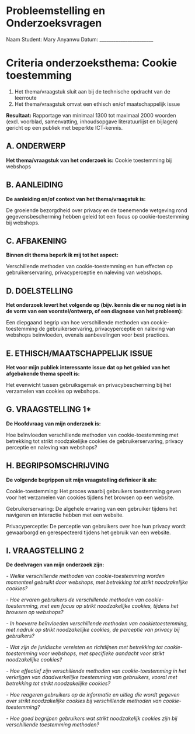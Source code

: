 # Probleemstelling en Onderzoeksvragen

Naam Student: Mary Anyanwu
Datum: _______________________

# Criteria onderzoeksthema: Cookie toestemming

1. Het thema/vraagstuk sluit aan bij de technische opdracht
van de leerroute
2. Het thema/vraagstuk omvat een ethisch en/of maatschappelijk
issue

**Resultaat:** Rapportage van minimaal 1300 tot maximaal 2000 woorden (excl. voorblad, samenvatting, inhoudsopgave literatuurlijst en bijlagen) gericht op een publiek met beperkte ICT-kennis.

## A. ONDERWERP

**Het thema/vraagstuk van het onderzoek is:**
Cookie toestemming bij webshops

## B. AANLEIDING

**De aanleiding en/of context van het thema/vraagstuk is:**

De groeiende bezorgdheid over privacy en de toenemende wetgeving rond gegevensbescherming hebben geleid tot een focus op cookie-toestemming bij webshops.

## C. AFBAKENING

**Binnen dit thema beperk ik mij tot het aspect:**

Verschillende methoden van cookie-toestemming en hun effecten op gebruikerservaring, privacyperceptie en naleving van webshops.

## D. DOELSTELLING

**Het onderzoek levert het volgende op (bijv. kennis die er nu nog niet is in de vorm van een voorstel/ontwerp, of een diagnose van het probleem):**

Een diepgaand begrip van hoe verschillende methoden van cookie-toestemming de gebruikerservaring, privacyperceptie en naleving van webshops beïnvloeden, evenals aanbevelingen voor best practices.


## E. ETHISCH/MAATSCHAPPELIJK ISSUE

**Het voor mijn publiek interessante issue dat op het gebied van het afgebakende thema speelt is:**

Het evenwicht tussen gebruiksgemak en privacybescherming bij het verzamelen van cookies op webshops.

## G. VRAAGSTELLING 1*

**De Hoofdvraag van mijn onderzoek is:**

Hoe beïnvloeden verschillende methoden van cookie-toestemming met betrekking tot strikt noodzakelijke cookies de gebruikerservaring, privacy perceptie en naleving van webshops?


## H. BEGRIPSOMSCHRIJVING

**De volgende begrippen uit mijn vraagstelling definieer ik als:**

Cookie-toestemming: Het proces waarbij gebruikers toestemming geven voor het verzamelen van cookies tijdens het browsen op een website.

Gebruikerservaring: De algehele ervaring van een gebruiker tijdens het navigeren en interactie hebben met een website.

Privacyperceptie: De perceptie van gebruikers over hoe hun privacy wordt gewaarborgd en gerespecteerd tijdens het gebruik van een website.


## I. VRAAGSTELLING 2

**De deelvragen van mijn onderzoek zijn:**

*- Welke verschillende methoden van cookie-toestemming worden momenteel gebruikt door webshops, met betrekking tot strikt noodzakelijke cookies?*

*- Hoe ervaren gebruikers de verschillende methoden van cookie-toestemming, met een focus op strikt noodzakelijke cookies, tijdens het browsen op webshops?*

*- In hoeverre beïnvloeden verschillende methoden van cookietoestemming, met nadruk op strikt noodzakelijke cookies, de perceptie van privacy bij gebruikers?*

*- Wat zijn de juridische vereisten en richtlijnen met betrekking tot cookie-toestemming voor webshops, met specifieke aandacht voor strikt noodzakelijke cookies?*

*- Hoe effectief zijn verschillende methoden van cookie-toestemming in het verkrijgen van daadwerkelijke toestemming van gebruikers, vooral met betrekking tot strikt noodzakelijke cookies?*

*- Hoe reageren gebruikers op de informatie en uitleg die wordt gegeven over strikt noodzakelijke cookies bij verschillende methoden van cookie-toestemming?*

*- Hoe goed begrijpen gebruikers wat strikt noodzakelijk cookies zijn bij verschillende toestemming methoden?* 